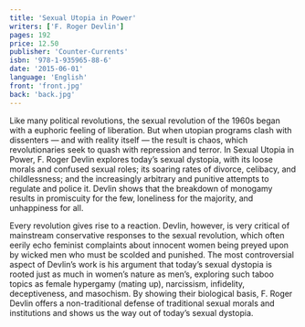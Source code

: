 ```yaml
---
title: 'Sexual Utopia in Power'
writers: ['F. Roger Devlin']
pages: 192
price: 12.50
publisher: 'Counter-Currents'
isbn: '978-1-935965-88-6'
date: '2015-06-01'
language: 'English'
front: 'front.jpg'
back: 'back.jpg'
---
```


Like many political revolutions, the sexual revolution of the 1960s began with a euphoric feeling of liberation. But when utopian programs clash with dissenters — and with reality itself — the result is chaos, which revolutionaries seek to quash with repression and terror. In Sexual Utopia in Power, F. Roger Devlin explores today’s sexual dystopia, with its loose morals and confused sexual roles; its soaring rates of divorce, celibacy, and childlessness; and the increasingly arbitrary and punitive attempts to regulate and police it. Devlin shows that the breakdown of monogamy results in promiscuity for the few, loneliness for the majority, and unhappiness for all.

Every revolution gives rise to a reaction. Devlin, however, is very critical of mainstream conservative responses to the sexual revolution, which often eerily echo feminist complaints about innocent women being preyed upon by wicked men who must be scolded and punished. The most controversial aspect of Devlin’s work is his argument that today’s sexual dystopia is rooted just as much in women’s nature as men’s, exploring such taboo topics as female hypergamy (mating up), narcissism, infidelity, deceptiveness, and masochism. By showing their biological basis, F. Roger Devlin offers a non-traditional defense of traditional sexual morals and institutions and shows us the way out of today’s sexual dystopia.
